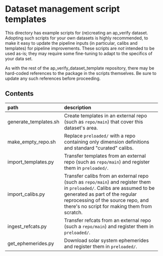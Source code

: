 Dataset management script templates
===================================

This directory has example scripts for (re)creating an ap_verify dataset.
Adopting such scripts for your own datasets is highly recommended, to make it easy to update the pipeline inputs (in particular, calibs and templates) for pipeline improvements.
These scripts are *not* intended to be used as-is; they may require some fine-tuning to adapt to the specifics of your data set.

As with the rest of the ap_verify_dataset_template repository, there may be hard-coded references to the package in the scripts themselves.
Be sure to update any such references before proceeding.

Contents
--------
path                  | description
:---------------------|:-----------------------------
generate_templates.sh | Create templates in an external repo (such as `repo/main`) that cover this dataset's area.
make_empty_repo.sh    | Replace `preloaded/` with a repo containing only dimension definitions and standard "curated" calibs.
import_templates.py   | Transfer templates from an external repo (such as `repo/main`) and register them in `preloaded/`.
import_calibs.py      | Transfer calibs from an external repo (such as `repo/main`) and register them in `preloaded/`. Calibs are assumed to be generated as part of the regular reprocessing of the source repo, and there's no script for making them from scratch.
ingest_refcats.py     | Transfer refcats from an external repo (such a `repo/main`) and register them in `preloaded/`.
get_ephemerides.py    | Download solar system ephemerides and register them in `preloaded/`.
